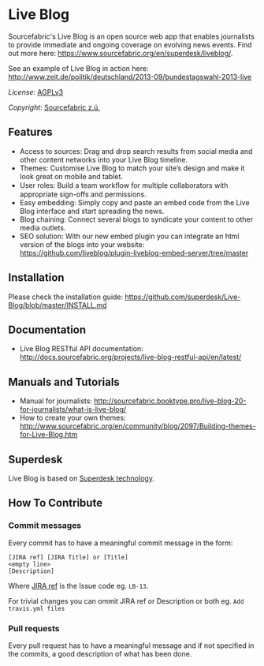 Live Blog
=========

Sourcefabric's Live Blog is an open source web app that enables journalists to provide immediate and ongoing coverage on evolving news events. Find out more here: https://www.sourcefabric.org/en/superdesk/liveblog/.

See an example of Live Blog in action here: http://www.zeit.de/politik/deutschland/2013-09/bundestagswahl-2013-live

*License*: [AGPLv3](http://www.gnu.org/licenses/agpl-3.0.txt)

*Copyright*: [Sourcefabric z.ú.](http://www.sourcefabric.org)

## Features

- Access to sources: Drag and drop search results from social media and other content networks into your Live Blog timeline.
- Themes: Customise Live Blog to match your site’s design and make it look great on mobile and tablet.
- User roles: Build a team workﬂow for multiple collaborators with appropriate sign-offs and permissions.
- Easy embedding: Simply copy and paste an embed code from the Live Blog interface and start spreading the news.
- Blog chaining: Connect several blogs to syndicate your content to other media outlets.
- SEO solution: With our new embed plugin you can integrate an html version of the blogs into your website: https://github.com/liveblog/plugin-liveblog-embed-server/tree/master

## Installation

Please check the installation guide: https://github.com/superdesk/Live-Blog/blob/master/INSTALL.md

## Documentation

- Live Blog RESTful API documentation: http://docs.sourcefabric.org/projects/live-blog-restful-api/en/latest/

## Manuals and Tutorials

- Manual for journalists: http://sourcefabric.booktype.pro/live-blog-20-for-journalists/what-is-live-blog/
- How to create your own themes: http://www.sourcefabric.org/en/community/blog/2097/Building-themes-for-Live-Blog.htm

## Superdesk

Live Blog is based on [Superdesk technology](https://www.sourcefabric.org/en/superdesk/).

## How To Contribute

### Commit messages

Every commit has to have a meaningful commit message in the form:

```
[JIRA ref] [JIRA Title] or [Title]
<empty line>
[Description]
```

Where [JIRA ref](https://confluence.atlassian.com/display/FISHEYE/Using+smart+commits) is the Issue code eg. ```LB-13```.

For trivial changes you can ommit JIRA ref or Description or both eg. ```Add travis.yml files```

### Pull requests
Every pull request has to have a meaningful message and if not specified in the commits, a good description of what has been done.
